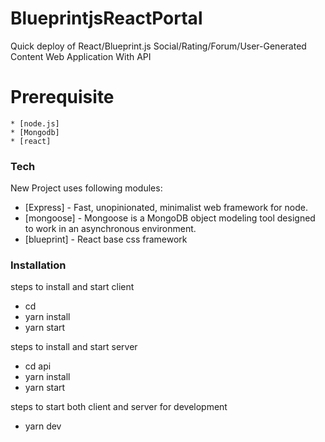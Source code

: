 # BlueprintjsReactPortal
Quick deploy of React/Blueprint.js  Social/Rating/Forum/User-Generated Content Web Application With API




# Prerequisite 
    * [node.js]
    * [Mongodb]
    * [react]

### Tech
New Project uses following modules:
* [Express] - Fast, unopinionated, minimalist web framework for node.
* [mongoose] - Mongoose is a MongoDB object modeling tool designed to work in an asynchronous environment.
* [blueprint] - React base css framework
### Installation
steps to install and start client
 *  cd <project-name>
 *  yarn install
 *  yarn start

steps to install and start server
* cd api
* yarn install
* yarn start

steps to start both client and server for development

* yarn dev 
